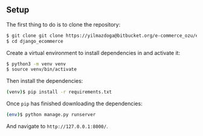 ## Setup

The first thing to do is to clone the repository:

```sh
$ git clone git clone https://yilmazdoga@bitbucket.org/e-commerce_ozu/e-commerce-backend.git
$ cd django_ecommerce
```

Create a virtual environment to install dependencies in and activate it:

```sh
$ python3 -m venv venv
$ source venv/bin/activate
```

Then install the dependencies:

```sh
(venv)$ pip install -r requirements.txt
```

Once `pip` has finished downloading the dependencies:
```sh
(env)$ python manage.py runserver
```
And navigate to `http://127.0.0.1:8000/`.
